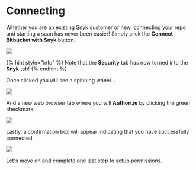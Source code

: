 # Connecting

Whether you are an existing Snyk customer or new, connecting your repo and starting a scan has never been easier! Simply click the **Connect Bitbucket with Snyk** button.

![](https://partner-workshop-assets.s3.us-east-2.amazonaws.com/snyk-sec-04.png)

{% hint style="info" %}
Note that the **Security** tab has now turned into the **Snyk** tab!
{% endhint %}

Once clicked you will see a spinning wheel...

![](https://partner-workshop-assets.s3.us-east-2.amazonaws.com/snyk-sec-05.gif)

And a new web browser tab where you will **Authorize** by clicking the green checkmark.

![](https://partner-workshop-assets.s3.us-east-2.amazonaws.com/snyk-sec-06.png)

Lastly, a confirmation box will appear indicating that you have successfully connected.

![](https://partner-workshop-assets.s3.us-east-2.amazonaws.com/snyk-sec-07.png)

Let's move on and complete one last step to setup permissions.

